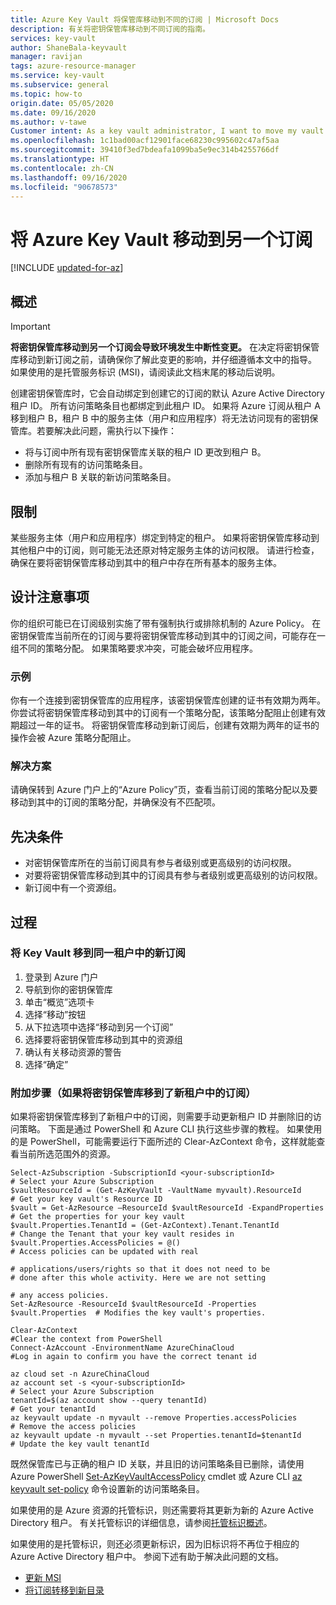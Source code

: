 ```yaml
---
title: Azure Key Vault 将保管库移动到不同的订阅 | Microsoft Docs
description: 有关将密钥保管库移动到不同订阅的指南。
services: key-vault
author: ShaneBala-keyvault
manager: ravijan
tags: azure-resource-manager
ms.service: key-vault
ms.subservice: general
ms.topic: how-to
origin.date: 05/05/2020
ms.date: 09/16/2020
ms.author: v-tawe
Customer intent: As a key vault administrator, I want to move my vault to another subscription.
ms.openlocfilehash: 1c1bad00acf12901face68230c995602c47af5aa
ms.sourcegitcommit: 39410f3ed7bdeafa1099ba5e9ec314b4255766df
ms.translationtype: HT
ms.contentlocale: zh-CN
ms.lasthandoff: 09/16/2020
ms.locfileid: "90678573"
---
```

# <a name="moving-an-azure-key-vault-to-another-subscription"></a>将 Azure Key Vault 移动到另一个订阅

[!INCLUDE [updated-for-az](../../../includes/updated-for-az.md)]

## <a name="overview"></a>概述

> [!IMPORTANT]
> **将密钥保管库移动到另一个订阅会导致环境发生中断性变更。**
> 在决定将密钥保管库移动到新订阅之前，请确保你了解此变更的影响，并仔细遵循本文中的指导。
> 如果使用的是托管服务标识 (MSI)，请阅读此文档末尾的移动后说明。 

创建密钥保管库时，它会自动绑定到创建它的订阅的默认 Azure Active Directory 租户 ID。 所有访问策略条目也都绑定到此租户 ID。 如果将 Azure 订阅从租户 A 移到租户 B，租户 B 中的服务主体（用户和应用程序）将无法访问现有的密钥保管库。若要解决此问题，需执行以下操作：

* 将与订阅中所有现有密钥保管库关联的租户 ID 更改到租户 B。
* 删除所有现有的访问策略条目。
* 添加与租户 B 关联的新访问策略条目。

## <a name="limitations"></a>限制

某些服务主体（用户和应用程序）绑定到特定的租户。 如果将密钥保管库移动到其他租户中的订阅，则可能无法还原对特定服务主体的访问权限。 请进行检查，确保在要将密钥保管库移动到其中的租户中存在所有基本的服务主体。

## <a name="design-considerations"></a>设计注意事项

你的组织可能已在订阅级别实施了带有强制执行或排除机制的 Azure Policy。 在密钥保管库当前所在的订阅与要将密钥保管库移动到其中的订阅之间，可能存在一组不同的策略分配。 如果策略要求冲突，可能会破坏应用程序。

### <a name="example"></a>示例

你有一个连接到密钥保管库的应用程序，该密钥保管库创建的证书有效期为两年。 你尝试将密钥保管库移动到其中的订阅有一个策略分配，该策略分配阻止创建有效期超过一年的证书。 将密钥保管库移动到新订阅后，创建有效期为两年的证书的操作会被 Azure 策略分配阻止。

### <a name="solution"></a>解决方案

请确保转到 Azure 门户上的“Azure Policy”页，查看当前订阅的策略分配以及要移动到其中的订阅的策略分配，并确保没有不匹配项。

## <a name="prerequisites"></a>先决条件

* 对密钥保管库所在的当前订阅具有参与者级别或更高级别的访问权限。
* 对要将密钥保管库移动到其中的订阅具有参与者级别或更高级别的访问权限。
* 新订阅中有一个资源组。

## <a name="procedure"></a>过程

### <a name="moving-key-vault-to-a-new-subscription-within-the-same-tenant"></a>将 Key Vault 移到同一租户中的新订阅

1. 登录到 Azure 门户
2. 导航到你的密钥保管库
3. 单击“概览”选项卡
4. 选择“移动”按钮
5. 从下拉选项中选择“移动到另一个订阅”
6. 选择要将密钥保管库移动到其中的资源组
7. 确认有关移动资源的警告
8. 选择“确定”

### <a name="additional-steps-if-you-moved-key-vault-to-a-subscription-in-a-new-tenant"></a>附加步骤（如果将密钥保管库移到了新租户中的订阅）

如果将密钥保管库移到了新租户中的订阅，则需要手动更新租户 ID 并删除旧的访问策略。 下面是通过 PowerShell 和 Azure CLI 执行这些步骤的教程。 如果使用的是 PowerShell，可能需要运行下面所述的 Clear-AzContext 命令，这样就能查看当前所选范围外的资源。 

```azurepowershell
Select-AzSubscription -SubscriptionId <your-subscriptionId>                # Select your Azure Subscription
$vaultResourceId = (Get-AzKeyVault -VaultName myvault).ResourceId          # Get your key vault's Resource ID 
$vault = Get-AzResource –ResourceId $vaultResourceId -ExpandProperties     # Get the properties for your key vault
$vault.Properties.TenantId = (Get-AzContext).Tenant.TenantId               # Change the Tenant that your key vault resides in
$vault.Properties.AccessPolicies = @()                                     # Access policies can be updated with real
                                                                           # applications/users/rights so that it does not need to be                             # done after this whole activity. Here we are not setting 
                                                                           # any access policies. 
Set-AzResource -ResourceId $vaultResourceId -Properties $vault.Properties  # Modifies the key vault's properties.

Clear-AzContext                                                            #Clear the context from PowerShell
Connect-AzAccount -EnvironmentName AzureChinaCloud                         #Log in again to confirm you have the correct tenant id
````

```azurecli
az cloud set -n AzureChinaCloud
az account set -s <your-subscriptionId>                                    # Select your Azure Subscription
tenantId=$(az account show --query tenantId)                               # Get your tenantId
az keyvault update -n myvault --remove Properties.accessPolicies           # Remove the access policies
az keyvault update -n myvault --set Properties.tenantId=$tenantId          # Update the key vault tenantId
```

既然保管库已与正确的租户 ID 关联，并且旧的访问策略条目已删除，请使用 Azure PowerShell [Set-AzKeyVaultAccessPolicy](https://docs.microsoft.com/powershell/module/az.keyvault/Set-azKeyVaultAccessPolicy) cmdlet 或 Azure CLI [az keyvault set-policy](/cli/keyvault?view=azure-cli-latest#az-keyvault-set-policy) 命令设置新的访问策略条目。

如果使用的是 Azure 资源的托管标识，则还需要将其更新为新的 Azure Active Directory 租户。 有关托管标识的详细信息，请参阅[托管标识概述](/active-directory/managed-identities-azure-resources/overview)。

如果使用的是托管标识，则还必须更新标识，因为旧标识将不再位于相应的 Azure Active Directory 租户中。 参阅下述有助于解决此问题的文档。 

* [更新 MSI](https://docs.azure.cn/active-directory/managed-identities-azure-resources/known-issues#transferring-a-subscription-between-azure-ad-directories)
* [将订阅转移到新目录](https://docs.azure.cn/role-based-access-control/transfer-subscription)
